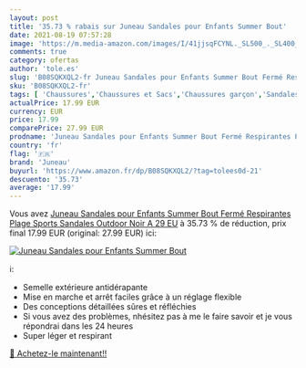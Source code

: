 ```yaml
---
layout: post
title: '35.73 % rabais sur Juneau Sandales pour Enfants Summer Bout'
date: 2021-08-19 07:57:28
image: 'https://m.media-amazon.com/images/I/41jjsqFCYNL._SL500_._SL400_.jpg'
comments: true
category: ofertas
author: 'tole.es'
slug: 'B08SQKXQL2-fr Juneau Sandales pour Enfants Summer Bout Fermé Respirantes...'
sku: 'B08SQKXQL2-fr'
tags: [ 'Chaussures','Chaussures et Sacs','Chaussures garçon','Sandales garçon','juneau', ]
actualPrice: 17.99 EUR
currency: EUR
price: 17.99
comparePrice: 27.99 EUR
prodname: 'Juneau Sandales pour Enfants Summer Bout Fermé Respirantes Plage Sports Sandales Outdoor Noir A 29 EU'
country: 'fr'
flag: '🇫🇷'
brand: 'Juneau'
buyurl: 'https://www.amazon.fr/dp/B08SQKXQL2/?tag=tolees0d-21'
descuento: '35.73'
average: '17.99'
---
```


Vous avez [Juneau Sandales pour Enfants Summer Bout Fermé Respirantes Plage Sports Sandales Outdoor Noir A 29 EU](https://www.amazon.fr/dp/B08SQKXQL2/?tag=tolees0d-21)  à  35.73 % de réduction, prix final  17.99 EUR (original: 27.99 EUR) ici:

[![Juneau Sandales pour Enfants Summer Bout](https://m.media-amazon.com/images/I/41jjsqFCYNL._SL500_._SL400_.jpg)](https://www.amazon.fr/dp/B08SQKXQL2/?tag=tolees0d-21)

ℹ️:

- Semelle extérieure antidérapante
- Mise en marche et arrêt faciles grâce à un réglage flexible
- Des conceptions détaillées sûres et réfléchies
- Si vous avez des problèmes, nhésitez pas à me le faire savoir et je vous répondrai dans les 24 heures
- Super léger et respirant

[🛒 Achetez-le maintenant!!](https://www.amazon.fr/dp/B08SQKXQL2/?tag=tolees0d-21)
